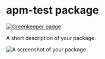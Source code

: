# apm-test package

[![Greenkeeper badge](https://badges.greenkeeper.io/UziTech/apm-test.svg)](https://greenkeeper.io/)

A short description of your package.

![A screenshot of your package](https://f.cloud.github.com/assets/69169/2290250/c35d867a-a017-11e3-86be-cd7c5bf3ff9b.gif)
